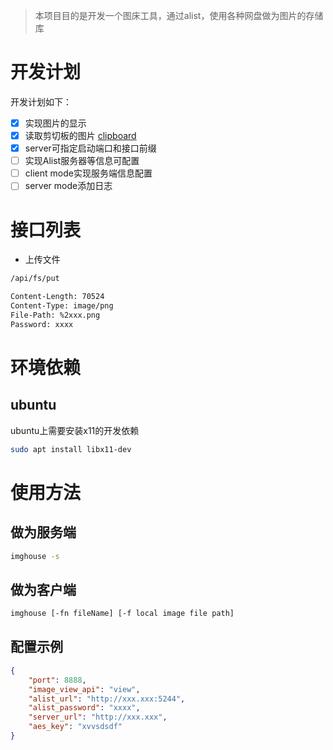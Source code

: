 > 本项目目的是开发一个图床工具，通过alist，使用各种网盘做为图片的存储库
# 开发计划
开发计划如下：
- [x] 实现图片的显示
- [x] 读取剪切板的图片 [clipboard](https://pkg.go.dev/golang.design/x/clipboard)
- [x] server可指定启动端口和接口前缀
- [ ] 实现Alist服务器等信息可配置
- [ ] client mode实现服务端信息配置
- [ ] server mode添加日志

# 接口列表
- 上传文件
``` bash
/api/fs/put

Content-Length: 70524
Content-Type: image/png
File-Path: %2xxx.png
Password: xxxx
```

# 环境依赖
## ubuntu
ubuntu上需要安装x11的开发依赖
``` bash
sudo apt install libx11-dev
```

# 使用方法
## 做为服务端
``` bash
imghouse -s
```
## 做为客户端
``` bash
imghouse [-fn fileName] [-f local image file path]
```
## 配置示例
``` json
{
    "port": 8888,
    "image_view_api": "view",
    "alist_url": "http://xxx.xxx:5244",
    "alist_password": "xxxx",
    "server_url": "http://xxx.xxx",
    "aes_key": "xvvsdsdf"
}
```
